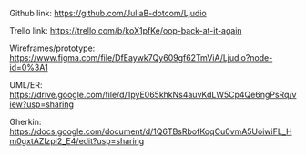 Github link:
https://github.com/JuliaB-dotcom/Ljudio

Trello link:
https://trello.com/b/koX1pfKe/oop-back-at-it-again

Wireframes/prototype:
https://www.figma.com/file/DfEaywk7Qy609gf62TmViA/Ljudio?node-id=0%3A1

UML/ER:
https://drive.google.com/file/d/1pyE065khkNs4auvKdLW5Cp4Qe6ngPsRq/view?usp=sharing

Gherkin:
https://docs.google.com/document/d/1Q6TBsRbofKqqCu0vmA5UoiwiFL_Hm0gxtAZlzpi2_E4/edit?usp=sharing
